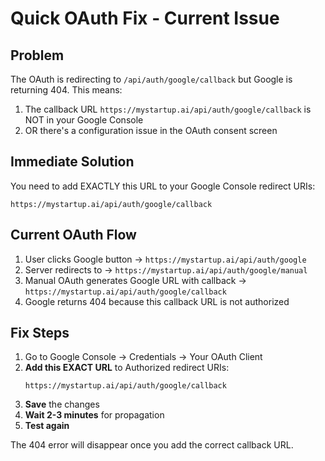 # Quick OAuth Fix - Current Issue

## Problem
The OAuth is redirecting to `/api/auth/google/callback` but Google is returning 404. This means:

1. The callback URL `https://mystartup.ai/api/auth/google/callback` is NOT in your Google Console
2. OR there's a configuration issue in the OAuth consent screen

## Immediate Solution

You need to add EXACTLY this URL to your Google Console redirect URIs:
```
https://mystartup.ai/api/auth/google/callback
```

## Current OAuth Flow
1. User clicks Google button → `https://mystartup.ai/api/auth/google`
2. Server redirects to → `https://mystartup.ai/api/auth/google/manual` 
3. Manual OAuth generates Google URL with callback → `https://mystartup.ai/api/auth/google/callback`
4. Google returns 404 because this callback URL is not authorized

## Fix Steps
1. Go to Google Console → Credentials → Your OAuth Client
2. **Add this EXACT URL** to Authorized redirect URIs:
   ```
   https://mystartup.ai/api/auth/google/callback
   ```
3. **Save** the changes
4. **Wait 2-3 minutes** for propagation
5. **Test again**

The 404 error will disappear once you add the correct callback URL.